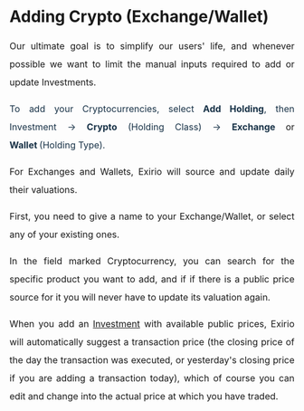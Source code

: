 # Adding Crypto (Exchange/Wallet)

<p style="box-sizing: border-box; margin-bottom: 0px; margin-left: 0in; font-size: 15px; line-height: 30px; word-break: normal; overflow-wrap: break-word; text-align: justify;"><span dir="ltr" style="box-sizing: border-box; font-size: 16px; line-height: 32px;">Our ultimate goal is to simplify our users' life, and whenever possible we want to limit the manual inputs required to add or update Investments.&nbsp;</span></p>

<p style="box-sizing: border-box; margin-bottom: 0px; margin-left: 0in; font-size: 15px; line-height: 30px; word-break: normal; overflow-wrap: break-word; text-align: justify;"><span dir="ltr" style="box-sizing: border-box; font-size: 16px; line-height: 32px;"><span !important;="" "helvetica="" -webkit-text-stroke-width:="" 0px;="" 16px;="" 2;="" 400;="" arial,="" dir="ltr" display:="" float:="" font-size:="" font-style:="" font-variant-caps:="" font-variant-ligatures:="" font-weight:="" initial;="" inline="" justify;="" letter-spacing:="" neue",="" none;="" none;"="" normal;="" orphans:="" roboto,="" sans-serif;="" segoe="" style="color: rgb(24, 50, 71); font-family: -apple-system, BlinkMacSystemFont, " text-align:="" text-decoration-color:="" text-decoration-style:="" text-decoration-thickness:="" text-indent:="" text-transform:="" ui",="" white-space:="" widows:="" word-spacing:="">To add your Cryptocurrencies, select <strong>Add Holding</strong>, then Investment -&gt;&nbsp;</span><strong "helvetica="" -webkit-text-stroke-width:="" 0px;="" 16px;="" 2;="" arial,="" dir="ltr" font-size:="" font-style:="" font-variant-caps:="" font-variant-ligatures:="" initial;="" initial;"="" justify;="" letter-spacing:="" neue",="" none;="" normal;="" orphans:="" roboto,="" sans-serif;="" segoe="" style="box-sizing: border-box; font-weight: 700; color: rgb(24, 50, 71); font-family: -apple-system, BlinkMacSystemFont, " text-align:="" text-decoration-color:="" text-decoration-style:="" text-decoration-thickness:="" text-indent:="" text-transform:="" ui",="" white-space:="" widows:="" word-spacing:="">Crypto</strong><span !important;="" "helvetica="" -webkit-text-stroke-width:="" 0px;="" 16px;="" 2;="" 400;="" arial,="" dir="ltr" display:="" float:="" font-size:="" font-style:="" font-variant-caps:="" font-variant-ligatures:="" font-weight:="" initial;="" inline="" justify;="" letter-spacing:="" neue",="" none;="" none;"="" normal;="" orphans:="" roboto,="" sans-serif;="" segoe="" style="color: rgb(24, 50, 71); font-family: -apple-system, BlinkMacSystemFont, " text-align:="" text-decoration-color:="" text-decoration-style:="" text-decoration-thickness:="" text-indent:="" text-transform:="" ui",="" white-space:="" widows:="" word-spacing:="">&nbsp;(Holding Class) -&gt;&nbsp;</span><strong "helvetica="" -webkit-text-stroke-width:="" 0px;="" 16px;="" 2;="" arial,="" dir="ltr" font-size:="" font-style:="" font-variant-caps:="" font-variant-ligatures:="" initial;="" initial;"="" justify;="" letter-spacing:="" neue",="" none;="" normal;="" orphans:="" roboto,="" sans-serif;="" segoe="" style="box-sizing: border-box; font-weight: 700; color: rgb(24, 50, 71); font-family: -apple-system, BlinkMacSystemFont, " text-align:="" text-decoration-color:="" text-decoration-style:="" text-decoration-thickness:="" text-indent:="" text-transform:="" ui",="" white-space:="" widows:="" word-spacing:="">Exchange&nbsp;</strong>or <strong "helvetica="" -webkit-text-stroke-width:="" 0px;="" 16px;="" 2;="" arial,="" dir="ltr" font-size:="" font-style:="" font-variant-caps:="" font-variant-ligatures:="" initial;="" initial;"="" justify;="" letter-spacing:="" neue",="" none;="" normal;="" orphans:="" roboto,="" sans-serif;="" segoe="" style="box-sizing: border-box; font-weight: 700; color: rgb(24, 50, 71); font-family: -apple-system, BlinkMacSystemFont, " text-align:="" text-decoration-color:="" text-decoration-style:="" text-decoration-thickness:="" text-indent:="" text-transform:="" ui",="" white-space:="" widows:="" word-spacing:="">Wallet&nbsp;</strong><span !important;="" "helvetica="" -webkit-text-stroke-width:="" 0px;="" 16px;="" 2;="" 400;="" arial,="" display:="" float:="" font-size:="" font-style:="" font-variant-caps:="" font-variant-ligatures:="" font-weight:="" initial;="" inline="" justify;="" letter-spacing:="" neue",="" none;="" none;"="" normal;="" orphans:="" roboto,="" sans-serif;="" segoe="" style="color: rgb(24, 50, 71); font-family: -apple-system, BlinkMacSystemFont, " text-align:="" text-decoration-color:="" text-decoration-style:="" text-decoration-thickness:="" text-indent:="" text-transform:="" ui",="" white-space:="" widows:="" word-spacing:="">(Holding Type).</span>&nbsp;</span></p>

<p style="box-sizing: border-box; margin-bottom: 0px; margin-left: 0in; font-size: 15px; line-height: 30px; word-break: normal; overflow-wrap: break-word; text-align: justify;"><span dir="ltr" style="box-sizing: border-box; font-size: 16px; line-height: 32px;">For Exchanges and Wallets, Exirio will source and update daily their valuations.&nbsp;</span></p>

<p style="box-sizing: border-box; margin-bottom: 0px; margin-left: 0in; font-size: 15px; line-height: 30px; word-break: normal; overflow-wrap: break-word; text-align: justify;"><span dir="ltr" style="box-sizing: border-box; font-size: 16px; line-height: 32px;">First, you need to give a name to your Exchange/Wallet, or select any of your existing ones.&nbsp;</span></p>

<p style="box-sizing: border-box; margin-bottom: 0px; margin-left: 0in; font-size: 15px; line-height: 30px; word-break: normal; overflow-wrap: break-word; text-align: justify;"><span dir="ltr" style="box-sizing: border-box; font-size: 16px; line-height: 32px;">In the field marked Cryptocurrency, you can search for the specific product you want to add, and if if there is a public price source for it you will never have to update its valuation again. &nbsp;</span></p>

<p style="box-sizing: border-box; margin-bottom: 0px; margin-left: 0in; font-size: 15px; line-height: 30px; word-break: normal; overflow-wrap: break-word; text-align: justify;"><span dir="ltr" style="box-sizing: border-box; font-size: 16px; line-height: 32px;">When you add an <a href="https://support.exirio.com/en/support/solutions/articles/80000253643">Investment</a> with available public prices, Exirio will automatically suggest a transaction price (the closing price of the day the transaction was executed, or yesterday's closing price if you are adding a transaction today), which of course you can edit and change into the actual price at which you have traded.</span></p>